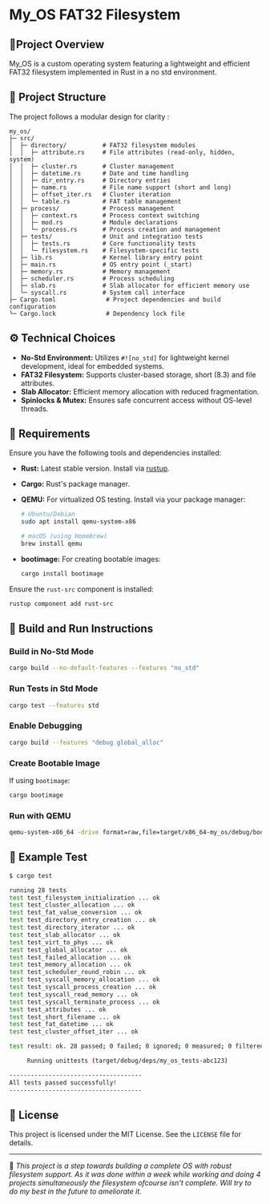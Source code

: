 # My_OS FAT32 Filesystem


## 📖Project Overview

My_OS is a custom operating system featuring a lightweight and efficient FAT32 filesystem implemented in Rust in a no std environment.


## 📂 Project Structure

The project follows a modular design for clarity :
```
my_os/
├─ src/
│  ├─ directory/          # FAT32 filesystem modules
│  │  ├─ attribute.rs     # File attributes (read-only, hidden, system)
│  │  ├─ cluster.rs       # Cluster management
│  │  ├─ datetime.rs      # Date and time handling
│  │  ├─ dir_entry.rs     # Directory entries
│  │  ├─ name.rs          # File name support (short and long)
│  │  ├─ offset_iter.rs   # Cluster iteration
│  │  └─ table.rs         # FAT table management
│  ├─ process/            # Process management
│  │  ├─ context.rs       # Process context switching
│  │  ├─ mod.rs           # Module declarations
│  │  └─ process.rs       # Process creation and management
│  ├─ tests/              # Unit and integration tests
│  │  ├─ tests.rs         # Core functionality tests
│  │  └─ filesystem.rs    # Filesystem-specific tests
│  ├─ lib.rs              # Kernel library entry point
│  ├─ main.rs             # OS entry point (_start)
│  ├─ memory.rs           # Memory management
│  ├─ scheduler.rs        # Process scheduling
│  ├─ slab.rs             # Slab allocator for efficient memory use
│  └─ syscall.rs          # System call interface
├─ Cargo.toml              # Project dependencies and build configuration
└─ Cargo.lock              # Dependency lock file
```



## ⚙️ Technical Choices

- **No-Std Environment:** Utilizes `#![no_std]` for lightweight kernel development, ideal for embedded systems.
- **FAT32 Filesystem:** Supports cluster-based storage, short (8.3) and file attributes.
- **Slab Allocator:** Efficient memory allocation with reduced fragmentation.
- **Spinlocks & Mutex:** Ensures safe concurrent access without OS-level threads.



## 📜 Requirements

Ensure you have the following tools and dependencies installed:

- **Rust:** Latest stable version. Install via [rustup](https://rustup.rs/).
- **Cargo:** Rust's package manager.
- **QEMU:** For virtualized OS testing. Install via your package manager:

  ```bash
  # Ubuntu/Debian
  sudo apt install qemu-system-x86

  # macOS (using Homebrew)
  brew install qemu
  ```
- **bootimage:** For creating bootable images:
  ```bash
  cargo install bootimage
  ```

Ensure the `rust-src` component is installed:
```bash
rustup component add rust-src
```

## 🚀 Build and Run Instructions

### Build in No-Std Mode
```bash
cargo build --no-default-features --features "no_std"
```

### Run Tests in Std Mode
```bash
cargo test --features std
```

### Enable Debugging
```bash
cargo build --features "debug global_alloc"
```

### Create Bootable Image
If using `bootimage`:
```bash
cargo bootimage
```


### Run with QEMU
```bash
qemu-system-x86_64 -drive format=raw,file=target/x86_64-my_os/debug/bootimage-my_os.bin
```


## 🧪 Example Test

```bash
$ cargo test

running 28 tests
test test_filesystem_initialization ... ok
test test_cluster_allocation ... ok
test test_fat_value_conversion ... ok
test test_directory_entry_creation ... ok
test test_directory_iterator ... ok
test test_slab_allocator ... ok
test test_virt_to_phys ... ok
test test_global_allocator ... ok
test test_failed_allocation ... ok
test test_memory_allocation ... ok
test test_scheduler_round_robin ... ok
test test_syscall_memory_allocation ... ok
test test_syscall_process_creation ... ok
test test_syscall_read_memory ... ok
test test_syscall_terminate_process ... ok
test test_attributes ... ok
test test_short_filename ... ok
test test_fat_datetime ... ok
test test_cluster_offset_iter ... ok

test result: ok. 28 passed; 0 failed; 0 ignored; 0 measured; 0 filtered out; finished in 1.23s

     Running unittests (target/debug/deps/my_os_tests-abc123)

-------------------------------------
All tests passed successfully!
-------------------------------------

```



## 📄 License
This project is licensed under the MIT License. See the `LICENSE` file for details.

---


🎯 *This project is a step towards building a complete OS with robust filesystem support. As it was done within a week while working and doing 4 projects simultaneously the filesystem ofcourse isn't complete. Will try to do my best in the future to ameliorate it.*

